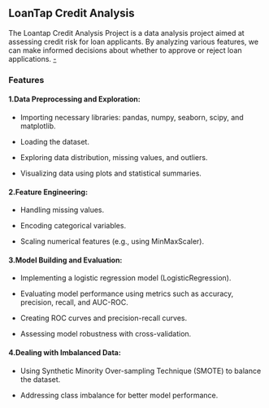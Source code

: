 ## LoanTap Credit Analysis
The Loantap Credit Analysis Project is a data analysis project aimed at assessing credit risk for loan applicants. By analyzing various features, we can make informed decisions about whether to approve or reject loan applications.
[-](https://github.com/amanXmalik/LoanTap-Credit-Analysis/blob/49c4c6ebaf7afc652cc74347430ccfe75c9ea40b/images_loantap.jpeg)


### Features
#### 1.Data Preprocessing and Exploration:
* Importing necessary libraries: pandas, numpy, seaborn, scipy, and matplotlib.  

* Loading the dataset.  

* Exploring data distribution, missing values, and outliers.  

* Visualizing data using plots and statistical summaries.  

#### 2.Feature Engineering:
* Handling missing values.  

* Encoding categorical variables.  

* Scaling numerical features (e.g., using MinMaxScaler).  

#### 3.Model Building and Evaluation:
* Implementing a logistic regression model (LogisticRegression).  

* Evaluating model performance using metrics such as accuracy, precision, recall, and AUC-ROC.  

* Creating ROC curves and precision-recall curves.  

* Assessing model robustness with cross-validation.
  
#### 4.Dealing with Imbalanced Data:
* Using Synthetic Minority Over-sampling Technique (SMOTE) to balance the dataset.  

* Addressing class imbalance for better model performance.
   

